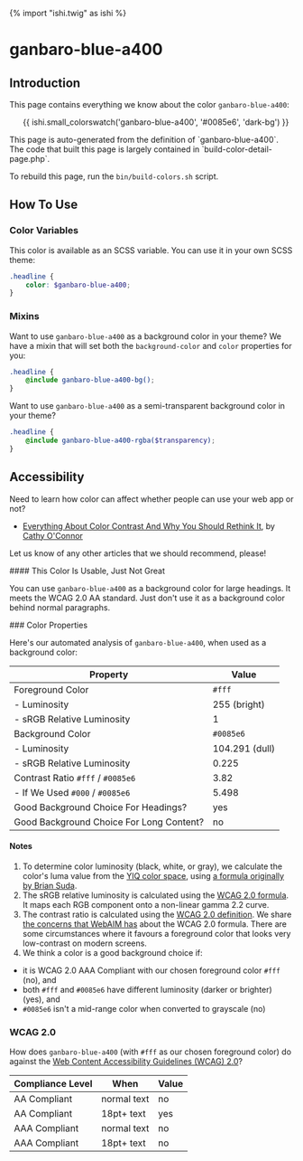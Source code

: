 {% import "ishi.twig" as ishi %}
# ganbaro-blue-a400

## Introduction

This page contains everything we know about the color `ganbaro-blue-a400`:

<div class="grid">
    <div class="cell">
        <div class="swatch">
            <ul>
                {{ ishi.small_colorswatch('ganbaro-blue-a400', '#0085e6', 'dark-bg') }}
            </ul>
        </div>
    </div>
</div>

<div class="callout attention" markdown="1">
This page is auto-generated from the definition of `ganbaro-blue-a400`. The code that built this page is largely contained in `build-color-detail-page.php`.

To rebuild this page, run the `bin/build-colors.sh` script.
</div>

## How To Use

### Color Variables

This color is available as an SCSS variable. You can use it in your own SCSS theme:

```scss
.headline {
    color: $ganbaro-blue-a400;
}
```

### Mixins

Want to use `ganbaro-blue-a400` as a background color in your theme? We have a mixin that will set both the `background-color` and `color` properties for you:

```scss
.headline {
    @include ganbaro-blue-a400-bg();
}
```

Want to use `ganbaro-blue-a400` as a semi-transparent background color in your theme?

```scss
.headline {
    @include ganbaro-blue-a400-rgba($transparency);
}
```

## Accessibility

Need to learn how color can affect whether people can use your web app or not?

* [Everything About Color Contrast And Why You Should Rethink It](https://www.smashingmagazine.com/2014/10/color-contrast-tips-and-tools-for-accessibility/), by [Cathy O'Connor](http://www.twitter.com/cagocon)

Let us know of any other articles that we should recommend, please!
<div class="callout warning" markdown="1">
#### This Color Is Usable, Just Not Great

You can use `ganbaro-blue-a400` as a background color for large headings. It meets the WCAG 2.0 AA standard. Just don't use it as a background color behind normal paragraphs.
</div>
### Color Properties

Here's our automated analysis of `ganbaro-blue-a400`, when used as a background color:

Property | Value
---------|------
Foreground Color | `#fff`
- Luminosity | 255 (bright)
- sRGB Relative Luminosity | 1
Background Color | `#0085e6`
- Luminosity | 104.291 (dull)
- sRGB Relative Luminosity | 0.225
Contrast Ratio `#fff` / `#0085e6` | 3.82
- If We Used `#000` / `#0085e6` | 5.498
Good Background Choice For Headings? | yes
Good Background Choice For Long Content? | no

#### Notes

1. To determine color luminosity (black, white, or gray), we calculate the color's luma value from the [YIQ color space](https://en.wikipedia.org/wiki/YIQ), using [a formula originally by Brian Suda](https://24ways.org/2010/calculating-color-contrast/).
1. The sRGB relative luminosity is calculated using the [WCAG 2.0 formula](https://www.w3.org/TR/WCAG20/#relativeluminancedef). It maps each RGB component onto a non-linear gamma 2.2 curve.
1. The contrast ratio is calculated using the [WCAG 2.0 definition](https://www.w3.org/TR/2008/REC-WCAG20-20081211/#contrast-ratiodef). We share [the concerns that WebAIM has](http://webaim.org/blog/wcag-2-1-feedback/) about the WCAG 2.0 formula. There are some circumstances where it favours a foreground color that looks very low-contrast on modern screens.
1. We think a color is a good background choice if:
  - it is WCAG 2.0 AAA Compliant with our chosen foreground color `#fff` (no), and
  - both `#fff` and `#0085e6` have different luminosity (darker or brighter) (yes), and
  - `#0085e6` isn't a mid-range color when converted to grayscale (no)

### WCAG 2.0

How does `ganbaro-blue-a400` (with `#fff` as our chosen foreground color) do against the [Web Content Accessibility Guidelines (WCAG) 2.0](https://www.w3.org/TR/WCAG20/)?

Compliance Level | When | Value
-----------------|------|------
AA Compliant | normal text | no
AA Compliant | 18pt+ text | yes
AAA Compliant | normal text | no
AAA Compliant | 18pt+ text | no